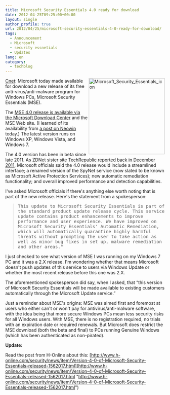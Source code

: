 ```yaml
---
title: Microsoft Security Essentials 4.0 ready for download
date: 2012-04-25T09:25:00+00:00
layout: single
author_profile: true
url: 2012/04/25/microsoft-security-essentials-4-0-ready-for-download/
tags:
  - Announcement
  - Microsoft
  - security essnetials
  - Updates
lang: en
category: 
  - techblog
---
```

<a href="http://news.cnet.com/8301-10805_3-57420512-75/microsoft-security-essentials-4.0-ready-for-download/" target="_blank"><img title="Microsoft_Security_Essentials_icon" border="0" alt="Microsoft_Security_Essentials_icon" align="right" src="http://lh4.ggpht.com/-JPviJ_Oj89E/T5e78q266FI/AAAAAAAAFqA/8fn_RNydudk/Microsoft_Security_Essentials_icon%25255B3%25255D.png?imgmax=800" width="240" height="240" />Cnet</a>: Microsoft today made available for download a new release of its free anti-virus/anti-malware program for Windows PCs, Microsoft Security Essentials (MSE). 

The [MSE 4.0 release is available via the Microsoft Download Center](http://www.microsoft.com/download/en/details.aspx?id=5201) and the MSE Web site. (I learned of its availability from [a post on Neowin](http://www.neowin.net/news/microsoft-security-essentials-hits-40?) today.) The latest version runs on Windows XP, Windows Vista, and Windows 7. 

The 4.0 version has been in beta since late 2011. As ZDNet sister site [TechRepublic reported back in December 2011](http://www.techrepublic.com/blog/security/a-look-into-microsoft-security-essentials-2012/7058), Microsoft officials said the 4.0 release would include a streamlined interface; a renamed version of the SpyNet service (now slated to be known as Microsoft Active Protection Services); new automatic remediation functionality; and overall improved performance and detection capabilities. 

I've asked Microsoft officials if there's anything else worth noting that is part of the new release. Here's the statement from a spokesperson: 

> <tt>This update to Microsoft Security Essentials is part of the standard product update release cycle. This service update contains product enhancements to improve performance and user experience. We have improved on Microsoft Security Essentials' Automatic Remediation, which will automatically quarantine highly harmful threats without prompting the user to take action as well as minor bug fixes in set up, malware remediation and other areas." </tt>

I just checked to see what version of MSE I was running on my Windows 7 PC and it was a 2.X release. I'm wondering whether that means Microsoft doesn't push updates of this service to users via Windows Update or whether the most recent release before this one was 2.X. 

The aforementioned spokesperson did say, when I asked, that “this version of Microsoft Security Essentials will be made available to existing customers automatically through the Microsoft Update service.” 

Just a reminder about MSE's origins: MSE was aimed first and foremost at users who either can't or won't pay for antivirus/anti-malware software, with the idea being that more secure Windows PCs mean less security risks for all Windows users. With MSE, there is no registration required, no trials with an expiration date or required renewals. But Microsoft does restrict the MSE download (both the beta and final) to PCs running Genuine Windows (which has been authenticated as non-pirated). 

**Update:**

Read the post from H-Online about this: [http://www.h-online.com/security/news/item/Version-4-0-of-Microsoft-Security-Essentials-released-1562017.html](http://www.h-online.com/security/news/item/Version-4-0-of-Microsoft-Security-Essentials-released-1562017.html "http://www.h-online.com/security/news/item/Version-4-0-of-Microsoft-Security-Essentials-released-1562017.html")